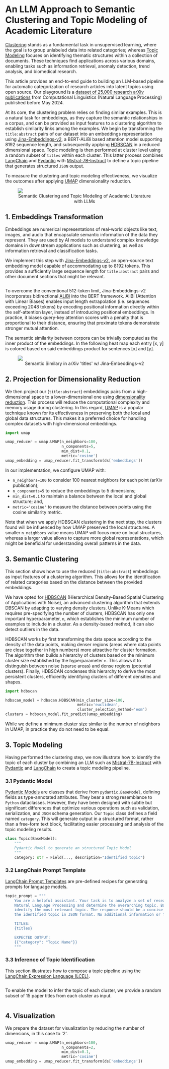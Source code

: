 # An LLM Approach to Semantic Clustering and Topic Modeling of Academic Literature

[Clustering](https://en.wikipedia.org/wiki/Cluster_analysis) stands as a fundamental task in unsupervised learning, where the goal is to group unlabeled data into related categories; whereas [Topic Modeling](https://en.wikipedia.org/wiki/Topic_model) focuses on identifying thematic structures within a collection of documents. These techniques find applications across various domains, enabling tasks such as information retrieval, anomaly detection, trend analysis, and biomedical research.

This article provides an end-to-end guide to building an LLM-based pipeline for automatic categorization of research articles into latent topics using open source. Our playground is a  [dataset of 25,000 research arXiv publications](https://huggingface.co/datasets/dcarpintero/arxiv.cs.CL.embedv3.clustering.medium) from Computational Linguistics (Natural Language Processing) published before May 2024.

At its core, the clustering problem relies on finding similar examples. This is a natural task for embeddings, as they capture the semantic relationships in a corpus, and can be provided as input features to a clustering algorithm to establish similarity links among the examples. We begin by transforming the `title:abstract` pairs of our dataset into an embeddings representation using  [Jina-Embeddings-v2](https://arxiv.org/abs/2310.19923), a BERT-ALiBi based attention model supporting 8192 sequence length, and subsequently applying [HDBSCAN](https://en.wikipedia.org/wiki/HDBSCAN) in a reduced dimensional space. Topic modeling is then performed at cluster level using a random subset of `titles` within each cluster. This latter process combines [LangChain](https://www.langchain.com/) and [Pydantic](https://docs.pydantic.dev/) with [Mistral-7B-Instruct](https://huggingface.co/mistralai/Mistral-7B-Instruct-v0.2) to define a topic pipeline that generates structured `JSON` output.

To measure the clustering and topic modeling effectiveness, we visualize the outcomes after applying [UMAP](https://en.wikipedia.org/wiki/Uniform_Manifold_Approximation_and_Projection) dimensionality reduction.

<figure>
  <img style="margin: 0 auto; display: block;" src="https://cdn-uploads.huggingface.co/production/uploads/64a13b68b14ab77f9e3eb061/X-qkQEg1sgR1p3RecWb1L.png">
  <figcaption style="text-align: center;">Semantic Clustering and Topic Modeling of Academic Literature with LLMs</figcaption>
</figure>

## 1. Embeddings Transformation

Embeddings are numerical representations of real-world objects like text, images, and audio that encapsulate semantic information of the data they represent. They are used by AI models to understand complex knowledge domains in downstream applications such as clustering, as well as information retrieval and classification tasks.

We implement this step with [Jina-Embeddings-v2](https://arxiv.org/abs/2310.19923), an open-source text embedding model capable of accommodating up to 8192 tokens. This provides a sufficiently large sequence length for `title:abstract` pairs and other document sections that might be relevant.

```python
```

To overcome the conventional 512-token limit, Jina-Embeddings-v2 incorporates bidirectional [ALiBi](https://arxiv.org/abs/2108.12409) into the BERT framework. AliBi (Attention with Linear Biases) enables input length extrapolation (i.e. sequences exceeding 2048 tokens) by encoding positional information directly within the
self-attention layer, instead of introducing positional embeddings. In practice, it biases query-key attention scores with a penalty that is proportional to their distance, ensuring that proximate tokens demonstrate stronger mutual attention.

The semantic similarity between corpora can be trivially computed as the inner product of the embeddings. In the following heat map each entry [x, y] is colored based on said embeddings product for sentences [x] and [y].

<figure>
  <img style="margin: 0 auto; display: block;" src="https://cdn-uploads.huggingface.co/production/uploads/64a13b68b14ab77f9e3eb061/4djmELIe2LkZ8_Tofc91Q.png">
  <figcaption style="text-align: center;">Semantic Similary in arXiv 'titles' w/ Jina-Embeddings-v2</figcaption>
</figure>

## 2. Projection for Dimensionality Reduction

We then project our (`title:abstract`) embeddings pairs from a high-dimensional space to a lower-dimensional one using 
[dimensionality reduction](https://en.wikipedia.org/wiki/Dimensionality_reduction). This process will reduce the computational complexity and memory usage during clustering. In this regard, [UMAP](https://en.wikipedia.org/wiki/Nonlinear_dimensionality_reduction#Uniform_manifold_approximation_and_projection) is a popular technique known for its effectiveness in preserving both the local and global data structures. This makes it a preferred choice for handling complex datasets with high-dimensional embeddings.

```python
import umap

umap_reducer = umap.UMAP(n_neighbors=100,
                         n_components=5,
                         min_dist=0.1,
                         metric='cosine')
umap_embedding = umap_reducer.fit_transform(ds['embeddings'])
```

In our implementation, we configure UMAP with:
- `n_neighbors=100` to consider 100 nearest neighbors for each point (arXiv publication);
- `n_components=5` to reduce the embeddings to 5 dimensions;
- `min_dist=0.1` to maintain a balance between the local and global structure; and,
- `metric='cosine'` to measure the distance between points using the cosine similarity metric.

Note that when we apply HDBSCAN clustering in the next step, the clusters found will be influenced by how UMAP preserved the local structures. A smaller `n_neighbors` value means UMAP will focus more on local structures, whereas a larger value allows to capture more global representations, which might be beneficial for understanding overall patterns in the data.

## 3. Semantic Clustering

This section shows how to use the reduced (`title:abstract`) embeddings as input features of a clustering algorithm. This allows for the identification of related categories based on the distance between the provided embeddings.

We have opted for [HDBSCAN](https://en.wikipedia.org/wiki/HDBSCAN) (Hierarchical Density-Based Spatial Clustering of Applications with Noise), an advanced clustering algorithm that extends DBSCAN by adapting to varying density clusters. Unlike K-Means which requires pre-specifying the number of clusters, HDBSCAN has only one important hyperparameter, `n`, which establishes the minimum number of examples to include in a cluster. As a density-based method, it can also detect outliers in the data.

HDBSCAN works by first transforming the data space according to the density of the data points, making denser regions (areas where data points are close together in high numbers) more attractive for cluster formation. The algorithm then builds a hierarchy of clusters based on the minimum cluster size established by the hyperparameter `n`. This allows it to distinguish between noise (sparse areas) and dense regions (potential clusters). Finally, HDBSCAN condenses this hierarchy to derive the most persistent clusters, efficiently identifying clusters of different densities and shapes.

```python
import hdbscan

hdbscan_model = hdbscan.HDBSCAN(min_cluster_size=100,
                                metric='euclidean',
                                cluster_selection_method='eom')
clusters = hdbscan_model.fit_predict(umap_embedding)
```

While we define a minimum cluster size similar to the number of neighbors in UMAP, in practice they do not need to be equal.

## 3. Topic Modeling

Having performed the clustering step, we now illustrate how to identify the topic of each cluster by combining an LLM such as [Mistral-7B-Instruct](https://huggingface.co/mistralai/Mistral-7B-Instruct-v0.2) with [Pydantic](https://docs.pydantic.dev/) and [LangChain](https://www.langchain.com/) to create a topic modeling pipeline.

### 3.1 Pydantic Model

[Pydantic Models](https://docs.pydantic.dev/latest/concepts/models/) are classes that derive from `pydantic.BaseModel`, defining fields as type-annotated attributes. They bear a strong resemblance to `Python` dataclasses. However, they have been designed with subtle but significant differences that optimize various operations such as validation, serialization, and `JSON` schema generation. Our `Topic` class defines a field named `category`. This will generate output in a structured format, rather than a free-form text block, facilitating easier processing and analysis of the topic modeling results.

```python
class Topic(BaseModel):
    """
    Pydantic Model to generate an structured Topic Model
    """
    category: str = Field(..., description="Identified topic")
```

### 3.2 LangChain Prompt Template

[LangChain Prompt Templates](https://python.langchain.com/docs/modules/model_io/prompts/prompt_templates/) are pre-defined recipes for generating prompts for language models.

```python
topic_prompt = """
    You are a helpful assistant. Your task is to analyze a set of research paper titles related to
    Natural Language Processing and determine the overarching topic. Based on the titles provided,
    identify the most relevant topic. The response should be a concise short sentence describing
    the identified topic in JSON format. No additional information or follow-up questions are needed.

    TITLES:
    {titles}

    EXPECTED OUTPUT:
    {{"category": "Topic Name"}}
    """
```

### 3.3 Inference of Topic Identification

This section illustrates how to compose a topic pipeline using the [LangChain Expression Language (LCEL)](https://python.langchain.com/docs/expression_language/).

```python
```

To enable the model to infer the topic of each cluster, we provide a random subset of 15 paper titles from each cluster as input.

```python
```

## 4. Visualization

We prepare the dataset for visualization by reducing the number of dimensions, in this case to '2'.

```python
umap_reducer = umap.UMAP(n_neighbors=100,
                         n_components=2,
                         min_dist=0.1,
                         metric='cosine')
umap_embedding = umap_reducer.fit_transform(ds['embeddings'])
```